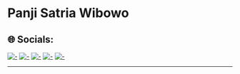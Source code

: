 # Panji Satria Wibowo 

## 🌐 Socials:
[![-](https://img.shields.io/badge/-%231877F2.svg?logo=facebook&logoColor=white&style=for-the-badge&logoWidth=30)](https://facebook.com/share/1AJB73UshA/)
[![-](https://img.shields.io/badge/-%23E4405F.svg?logo=instagram&logoColor=white&style=for-the-badge&logoWidth=30)](https://instagram.com/panjisatria20_?igsh=cWcya3drZXR0dXA2)
[![-](https://img.shields.io/badge/-%230077B5.svg?logo=linkedin&logoColor=white&style=for-the-badge&logoWidth=30)](https://linkedin.com/in/panji-satria-wibowo-a9075b29a?utm_source=share&utm_campaign=share_via&utm_content=profile&utm_medium=android_app)
[![-](https://img.shields.io/badge/-%23FF0000.svg?logo=youtube&logoColor=white&style=for-the-badge&logoWidth=30)](https://youtube.com/@panjisatria7323)
[![-](https://img.shields.io/badge/-D14836.svg?logo=gmail&logoColor=white&style=for-the-badge&logoWidth=30)](mailto:panjimh565@gmail.com)

---
